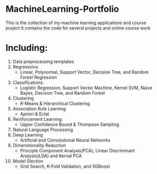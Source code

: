 # MachineLearning-Portfolio
This is the collection of my machine learning applications and course project
It contains the code for several projects and online course work
# Including:
1) Data preprocessing templates
2) Regressoins
	- Linear, Polynomial, Support Vector, Decision Tree, and Random Forest Regression
3) Classifications:
	- Logistic Regression, Support Vector Machine, Kernel SVM, Naive Bayes, Decision Tree, and Random Forest
4) Clustering
	- K-Means & Hierarchical Clustering
5) Association Rule Learning
	- Apriori & Eclat
6) Reinforcement Learning
	- Upper Confidence Bound & Thompson Sampling
7) Natural Language Processing
8) Deep Learning
	- Artificial and Convolutional Neural Networks
9) Dimenstionality Reduction
	- Principle Component Analysis(PCA), Linear Discriminant Analysis(LDA) and Kernal PCA
10) Model Slection
	- Grid Search, K-Fold Validation, and XGBoost

